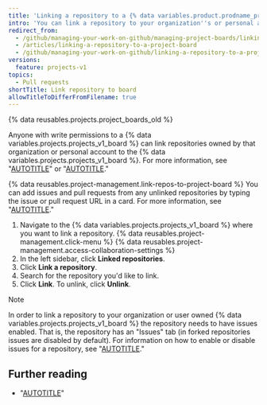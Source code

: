 ```yaml
---
title: 'Linking a repository to a {% data variables.product.prodname_project_v1 %}'
intro: 'You can link a repository to your organization''s or personal account''s {% data variables.projects.projects_v1_board %}.'
redirect_from:
  - /github/managing-your-work-on-github/managing-project-boards/linking-a-repository-to-a-project-board
  - /articles/linking-a-repository-to-a-project-board
  - /github/managing-your-work-on-github/linking-a-repository-to-a-project-board
versions:
  feature: projects-v1
topics:
  - Pull requests
shortTitle: Link repository to board
allowTitleToDifferFromFilename: true
---
```

{% data reusables.projects.project_boards_old %}

Anyone with write permissions to a {% data variables.projects.projects_v1_board %} can link repositories owned by that organization or personal account to the {% data variables.projects.projects_v1_board %}. For more information, see "[AUTOTITLE](/organizations/managing-access-to-your-organizations-project-boards/project-board-permissions-for-an-organization)" or "[AUTOTITLE](/account-and-profile/setting-up-and-managing-your-personal-account-on-github/managing-personal-account-settings/permission-levels-for-a-project-board-owned-by-a-personal-account)."

{% data reusables.project-management.link-repos-to-project-board %} You can add issues and pull requests from any unlinked repositories by typing the issue or pull request URL in a card. For more information, see "[AUTOTITLE](/issues/organizing-your-work-with-project-boards/tracking-work-with-project-boards/adding-issues-and-pull-requests-to-a-project-board)."

1. Navigate to the {% data variables.projects.projects_v1_board %} where you want to link a repository.
{% data reusables.project-management.click-menu %}
{% data reusables.project-management.access-collaboration-settings %}
1. In the left sidebar, click **Linked repositories**.
1. Click **Link a repository**.
1. Search for the repository you'd like to link.
1. Click **Link**. To unlink, click **Unlink**.

> [!NOTE]
> In order to link a repository to your organization or user owned {% data variables.projects.projects_v1_board %} the repository needs to have issues enabled. That is, the repository has an "Issues" tab (in forked repositories issues are disabled by default). For information on how to enable or disable issues for a repository, see "[AUTOTITLE](/repositories/managing-your-repositorys-settings-and-features/enabling-features-for-your-repository/disabling-issues)."

## Further reading

* "[AUTOTITLE](/issues/organizing-your-work-with-project-boards/managing-project-boards/about-project-boards)"
